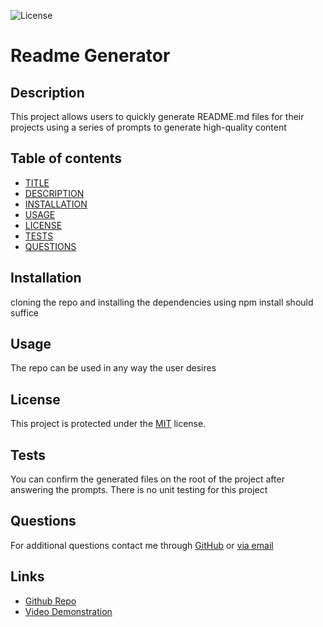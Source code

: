 ![License](https://img.shields.io/badge/License-MIT-yellow.svg)

# Readme Generator

## Description

This project allows users to quickly generate README.md files for their projects using a series of prompts to generate high-quality content

## Table of contents

- [TITLE](#title)
- [DESCRIPTION](#description)
- [INSTALLATION](#installation)
- [USAGE](#usage)
- [LICENSE](#license)
- [TESTS](#tests)
- [QUESTIONS](#questions)

## Installation

cloning the repo and installing the dependencies using npm install should suffice

## Usage

The repo can be used in any way the user desires

## License

This project is protected under the [MIT](https://opensource.org/licenses/MIT) license.

## Tests

You can confirm the generated files on the root of the project after answering the prompts. There is no unit testing for this project

## Questions

For additional questions contact me through [GitHub](https://github.com/brianTib) or [via email](mailto:bptiburcio@gmail.com)

## Links

- [Github Repo](https://github.com/BrianTib/readme-generator.git)
- [Video Demonstration](https://drive.google.com/file/d/1AJdhCxuL5Igzexizxa_iOe5V1z50bxw7/view?usp=sharing)